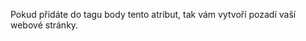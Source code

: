 Pokud přidáte do tagu body tento atribut, tak vám vytvoří pozadí vaší webové stránky.


<body background="obrazky/white-21.jpg">


